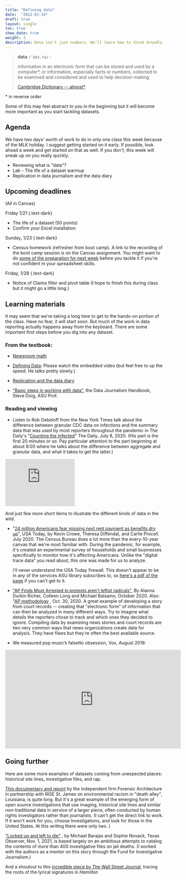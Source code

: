 ```yaml
---
title: "Defining data"
date:  "2022-01-19"
draft: true
layout: single
toc: true
show_date: true
weight: 3
description: Data isn't just numbers. We'll learn how to think broadly about data for story. 
--- 
```



<blockquote class="blockquote-big">
<p><strong>data</strong> <code>/ˈdeɪ.tə/</code> :</p>
<p> information in an electronic form that can be stored and used by a computer*, or information, especially facts or numbers, collected to be examined and considered and used to help decision-making </p>
 <span> <a href="https://dictionary.cambridge.org/dictionary/english/data" class="text-decoration-none link-secondary">Cambridge Dictionary -- almost*</a></span>
</blockquote>

\* in reverse order


Some of this may feel abstract to you in the beginning but it will become more important as you start tackling datasets. 

## Agenda

We have two days' worth of work to do in only one class this week because of the MLK holiday. I suggest getting started on it early. If possible, look ahead a week and get started on that as well. If you don't, this week will sneak up on you really quickly. 

* Reviewing what is "data"? 
* Lab - The life of a dataset warmup 
* Replication in data journalism and the data diary

## Upcoming deadlines

(All in Canvas)

Friday 1/21 
{.text-dark}

* The life of a dataset (50 points)
* Confirm your Excel installation 

Sunday, 1/23
{.text-dark}

* Census homework (refresher from boot camp). A link to the recording of the boot camp session is on the Canvas assignment.  You might want to do [some of the preparation for next week](/dataj/weeks/week03-1/) before  you tackle it if you're not confident in your spreadsheet skills. 

Friday, 1/28 
{.text-dark}

* Notice of Claims filter and pivot table (I hope to finish this during class but it might go a little long.) 

## Learning materials

It may seem that we're taking a long time to get to the hands-on portion of the class. Have no fear, it will start soon. But much of the work in data reporting actually happens away from the keyboard. There are some important first steps before you dig into any dataset. 

### From the textbook:

* [Newsroom math](https://cronkitedata.github.io/djtextbook/start-math.html)

* [Defining Data](https://cronkitedata.github.io/djtextbook/start-data-def.html):  Please watch the embedded video (but feel free to up the speed. He talks pretty slowly.)

* [Replication and the data diary](https://cronkitedata.github.io/djtextbook/start-data-diary.html) 

* ["Basic steps in working with data"](https://datajournalism.com/read/handbook/one/understanding-data/basic-steps-in-working-with-data), the Data Journalism Handbook, Steve Doig, ASU Prof.

### Reading and viewing

* Listen to Rob Gebeloff from the New York Times talk about the difference between granular CDC data on infections and the summary data that was used by most reporters throughout the pandemic in The Daily's "[Counting the Infected](https://www.nytimes.com/2020/07/08/podcasts/the-daily/coronavirus-data-united-states.html)"  The Daily, July 8, 2020. (His part is the first 20 minutes or so. Pay particular attention to the part beginning at about 8:00 where he talks about the difference between aggregate and granular data, and what it takes to get the latter.)

<div class="mx-auto my-3" style="width:220px">
<iframe style="border: solid 1px #e4edf2;" src="https://www.stitcher.com/embed/129650/75063201" width="220" height="150" frameborder="0" scrolling="no">
 </iframe>
</div>

And just few more *short* items to illustrate the different kinds of data in the wild. 

* "[24 million Americans fear missing next rent payment as benefits dry up](https://www.usatoday.com/in-depth/graphics/2020/07/24/24-million-americans-say-they-have-little-no-chance-being-able-pay-next-months-rent-eviction/5497764002/.)", USA Today, by Kevin Crowe, Theresa Diffendal, and Carlie Procell. July 2020.   The Census Bureau does a lot more than the every-10-year canvas that we're most familiar with. During the pandemic, for example, it's created an experimental survey of households and small businesses specifically to monitor how it's affecting Americans. Unlike the "digital trace data" you read about, this one was made for us to analyze. 

  I'll never understand the USA Today firewall. This doesn't appear to be in any of the services ASU library subscribes to, so [here's a pdf of the page](https://cronkitedata.s3.amazonaws.com/docs/usatoday-crowe-rentpayments-covid.pdf) if you can't get to it.


* ["AP Finds Most Arrested in protests aren't leftist radicals"](https://apnews.com/article/virus-outbreak-race-and-ethnicity-suburbs-health-racial-injustice-7edf9027af1878283f3818d96c54f748), By Alanna Durkin Richer, Colleen Long and Michael Balsamo, October 2020. Also:  "[AP methodology](http://leads.ap.org/best-of-the-week/analyzing-protest-arrest-records) , Oct. 30, 2020. A great example of developing a story from court records -- creating that "electronic form" of information that can then be analyzed in many different ways. Try to imagine what details the reporters chose to track and which ones they decided to ignore.  Compiling data by examining news stories and court records  are two very common ways that news organizations create data for analysis. They  have flaws but  they're often the best available source. 

* We measured pop music’s falsetto obsession, Vox, August 2019:  

<div class="mx-auto my-3" style="width:560px;">
<iframe width="560" height="315" src="https://www.youtube.com/embed/qJT2h5uGAC0" title="YouTube video player" frameborder="0" allow="accelerometer;  clipboard-write; encrypted-media; gyroscope; picture-in-picture" allowfullscreen></iframe>
</div>


## Going further

Here are some more examples of datasets coming from unexpected places: historical site lines, investigative files, and rap. 

[This documentary and report](https://forensic-architecture.org/investigation/environmental-racism-in-death-alley-louisiana) by the independent firm Forensic Architecture in partnership with RISE St. James on environmental racism in "death alley", Louisiana, is quite long. But it's a great example of the emerging form of open source investigations that use imaging, historical site lines and similar non-traditional data in service of a larger piece, often conducted by human rights investigators rather than journalists.   (I can't get the direct link to work. If it won't work for you, choose Investigations, and look for those in the United States. At this writing there were only two. )

["Locked up and left to die"](https://www.texasobserver.org/locked-up-and-left-to-die/) , by Michael Barajas and Sophie Novack, Texas Observer, Nov. 1, 2021, is based largely on an  ambitious attempts to catalog the contents of more than 400 investigative files on jail deaths.  (I worked with the authors as a mentor on this story through the Fund for Investigative Journalism.)

And a shoutout to this [incredible piece by The Wall Street Journal](http://graphics.wsj.com/hamilton/), tracing the roots of the lyrical signatures in *Hamilton*  
